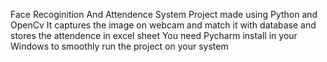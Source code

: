 Face Recoginition And Attendence System
Project made using Python and OpenCv
It captures the image on webcam and match it with database and stores the attendence in excel sheet
You need Pycharm install in your Windows to smoothly run the project on your system

